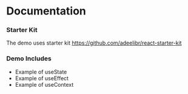 # Documentation

### Starter Kit
The demo uses starter kit https://github.com/adeelibr/react-starter-kit

### Demo Includes
* Example of useState
* Example of useEffect
* Example of useContext